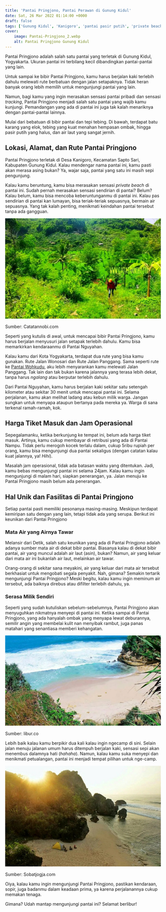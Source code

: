 ```yaml
---
title: 'Pantai Pringjono, Pantai Perawan di Gunung Kidul'
date: Sat, 26 Mar 2022 01:14:00 +0000
draft: false
tags: ['Gunung Kidul', 'Kanigoro', 'pantai pasir putih', 'private beach', 'Ulasan']
cover:
    image: Pantai-Pringjono_2.webp
    alt: Pantai Pringjono Gunung Kidul
---
```


Pantai Pringjono adalah salah satu pantai yang terletak di Gunung Kidul, Yogyakarta. Ukuran pantai ini terbilang kecil dibandingkan pantai-pantai yang lain.

Untuk sampai ke bibir Pantai Pringjono, kamu harus berjalan kaki terlebih dahulu melewati rute berbatuan dengan jalan setapaknya. Tidak heran banyak orang lebih memilih untuk mengunjungi pantai yang lain.

Namun, bagi kamu yang ingin merasakan sensasi pantai pribadi dan sensasi _tracking_, Pantai Pringjono menjadi salah satu pantai yang wajib kamu kunjungi. Pemandangan yang ada di pantai ini juga tak kalah menariknya dengan pantai-pantai lainnya.

Mulai dari bebatuan di bibir pantai dan tepi tebing. Di bawah, terdapat batu karang yang elok, tebing yang kuat menahan hempasan ombak, hingga pasir putih yang halus, dan air laut yang sangat jernih.

Lokasi, Alamat, dan Rute Pantai Pringjono
-----------------------------------------

Pantai Pringjono terletak di Desa Kanigoro, Kecamatan Sapto Sari, Kabupaten Gunung Kidul. Kalau mendengar nama pantai ini, kamu pasti akan merasa asing bukan? Ya, wajar saja, pantai yang satu ini masih sepi pengunjung.

Kalau kamu beruntung, kamu bisa merasakan sensasi _private beach_ di pantai ini. Sudah pernah merasakan sensasi sendirian di pantai? Belum? Kalau belum, kamu bisa mencoba keberuntunganmu di pantai ini. Kalau pas sendirian di pantai kan lumayan, bisa teriak-teriak sepuasnya, bermain air sepuasnya. Yang tak kalah penting, menikmati keindahan pantai tersebut tanpa ada gangguan.

![Pantai Pringjono 2](Pantai-Pringjono_2.webp)

Sumber: Catatannobi.com

Seperti yang kutulis di awal, untuk mencapai bibir Pantai Pringjono, kamu harus berjalan menyusuri jalan setapak terlebih dahulu. Kamu bisa memarkirkan kendaraanmu di Pantai Nguyahan.

Kalau kamu dari Kota Yogyakarta, terdapat dua rute yang bisa kamu gunakan. Rute Jalan Wonosari dan Rute Jalan Panggang. Sama seperti rute ke [Pantai Wohkudu](https://www.infopantai.com/wohkudu/), aku lebih menyarankan kamu melewati Jalan Panggang. Tak lain dan tak bukan karena jalannya yang terasa lebih dekat, tanpa harus _ngalang_ atau berputar terlebih dahulu.

Dari Pantai Nguyahan, kamu harus berjalan kaki sekitar satu setengah kilometer atau sekitar 30 menit untuk mencapai pantai ini. Selama perjalanan, kamu akan melihat ladang atau kebun milik warga. Jangan sungkan untuk menyapa ataupun bertanya pada mereka ya. Warga di sana terkenal ramah-ramah, kok.

Harga Tiket Masuk dan Jam Operasional
-------------------------------------

Sepegalamanku, ketika berkunjung ke tempat ini, belum ada harga tiket masuk. Artinya, kamu cukup membayar di retribusi yang ada di Pantai Nampu. Tidak perlu merogoh kocek terlalu dalam, cukup 5ribu rupiah per orang, kamu bisa mengunjungi dua pantai sekaligus (dengan catatan kalau kuat jalannya, ya! _Hihi_).

Masalah jam operasional, tidak ada batasan waktu yang ditentukan. Jadi, kamu bebas mengunjungi pantai ini selama 24jam. Kalau kamu ingin mengunjungi di malam hari, siapkan penerangan, ya. Jalan menuju ke Pantai Pringjono masih belum ada penerangan.

Hal Unik dan Fasilitas di Pantai Pringjono
------------------------------------------

Setiap pantai pasti memiliki pesonanya masing-masing. Meskipun terdapat kemiripan satu dengan yang lain, tetapi tidak ada yang serupa. Berikut ini keunikan dari Pantai Pringjono

### Mata Air yang Airnya Tawar

Melansir dari Detik, salah satu keunikan yang ada di Pantai Pringjono adalah adanya sumber mata air di dekat bibir pantai. Biasanya kalau di dekat bibir pantai, air yang muncul adalah air laut (asin), bukan? Namun, air yang keluar dari mata air ini bukanlah air laut, melainkan air tawar.

Orang-orang di sekitar sana meyakini, air yang keluar dari mata air tersebut berkhasiat untuk mengobati segala penyakit. Nah, gimana? Semakin tertarik mengunjungi Pantai Pringjono? Meski begitu, kalau kamu ingin meminum air tersebut, ada baiknya direbus atau difilter terlebih dahulu, ya.

### Serasa Milik Sendiri

Seperti yang sudah kutuliskan sebelum-sebelumnya, Pantai Pringjono akan menyuguhkan nikmatnya menyepi di pantai ini. Ketika sampai di Pantai Pringjono, yang ada hanyalah ombak yang menyapa lewat deburannya, semilir angin yang membelai kulit nan menyibak rambut, juga panas matahari yang senantiasa memberi kehangatan.

![Pantai Pringjono 7](Pantai-Pringjono_7.webp)

Sumber: libur.co

Lebih baik kalau kamu berpikir dua kali kalau ingin ngecamp di sini. Selain jalan menuju jalanan umum harus ditempuh berjalan kaki, sensasi sepi akan menembus dalamnya hati (_hahaha_). Namun, kalau kamu suka menyepi dan menikmati petualangan, pantai ini menjadi tempat pilihan untuk nge-camp.

![Pantai Pringjono 9](Pantai-Pringjono_9.webp)

Sumber: Sobatjogja.com

Oiya, kalau kamu ingin mengunjungi Pantai Pringjono, pastikan kendaraan, sopir, juga badanmu dalam keadaan prima, ya karena perjalanannya cukup memakan tenaga.

Gimana? Udah mantap mengunjungi pantai ini? Selamat berlibur!
